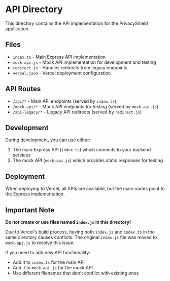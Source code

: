 # API Directory

This directory contains the API implementation for the PrivacyShield application.

## Files

- `index.ts` - Main Express API implementation
- `mock-api.js` - Mock API implementation for development and testing
- `redirect.js` - Handles redirects from legacy endpoints
- `vercel.json` - Vercel deployment configuration

## API Routes

- `/api/*` - Main API endpoints (served by `index.ts`)
- `/mock-api/*` - Mock API endpoints for testing (served by `mock-api.js`)
- `/api-legacy/*` - Legacy API redirects (served by `redirect.js`)

## Development

During development, you can use either:

1. The main Express API (`index.ts`) which connects to your backend services
2. The mock API (`mock-api.js`) which provides static responses for testing

## Deployment

When deploying to Vercel, all APIs are available, but the main routes point to the Express implementation.

## Important Note

**Do not create or use files named `index.js` in this directory!**

Due to Vercel's build process, having both `index.js` and `index.ts` in the same directory causes conflicts. The original `index.js` file was moved to `mock-api.js` to resolve this issue.

If you need to add new API functionality:
- Add it to `index.ts` for the main API
- Add it to `mock-api.js` for the mock API
- Use different filenames that don't conflict with existing ones